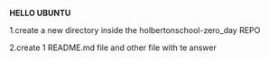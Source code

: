__HELLO UBUNTU__

1.create a new directory inside the holbertonschool-zero_day REPO

2.create 1 README.md file and other file with te answer 

